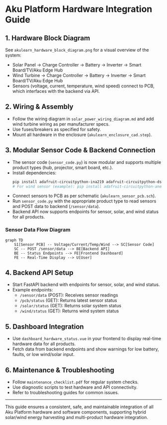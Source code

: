 # Aku Platform Hardware Integration Guide

## 1. Hardware Block Diagram
See `akulearn_hardware_block_diagram.png` for a visual overview of the system:
- Solar Panel → Charge Controller → Battery → Inverter → Smart Board/TV/Aku Edge Hub
- Wind Turbine → Charge Controller → Battery → Inverter → Smart Board/TV/Aku Edge Hub
- Sensors (voltage, current, temperature, wind speed) connect to PCB, which interfaces with the backend via API.

## 2. Wiring & Assembly
- Follow the wiring diagram in `solar_power_wiring_diagram.md` and add wind turbine wiring as per manufacturer specs.
- Use fuses/breakers as specified for safety.
- Mount all hardware in the enclosure (`akulearn_enclosure_cad.step`).

## 3. Modular Sensor Code & Backend Connection
- The sensor code (`sensor_code.py`) is now modular and supports multiple product types (hub, projector, smart board, etc.).
- Install dependencies:
  ```sh
  pip install adafruit-circuitpython-ina219 adafruit-circuitpython-ds18x20 adafruit-circuitpython-onewire requests
  # For wind sensor (example): pip install adafruit-circuitpython-anemometer
  ```
- Connect sensors to PCB as per schematic (`akulearn_sensor_pcb.sch`).
- Run `sensor_code.py` with the appropriate product type to read sensors and POST data to backend (`/sensor/data`).
- Backend API now supports endpoints for sensor, solar, and wind status for all products.

### Sensor Data Flow Diagram

```mermaid
graph TD
    S1[Sensor PCB] -- Voltage/Current/Temp/Wind --> SC[Sensor Code]
    SC -- POST /sensor/data --> BE[Backend API]
    BE -- Status Endpoints --> FE[Frontend Dashboard]
    FE -- Real-Time Display --> U[User]
```

## 4. Backend API Setup
- Start FastAPI backend with endpoints for sensor, solar, and wind status.
- Example endpoints:
  - `/sensor/data` (POST): Receives sensor readings
  - `/pcb/status` (GET): Returns latest sensor status
  - `/solar/status` (GET): Returns solar system status
  - `/wind/status` (GET): Returns wind system status

## 5. Dashboard Integration
- Use `dashboard_hardware_status.vue` in your frontend to display real-time hardware data for all products.
- Fetch data from backend endpoints and show warnings for low battery, faults, or low wind/solar input.

## 6. Maintenance & Troubleshooting
- Follow `maintenance_checklist.pdf` for regular system checks.
- Use diagnostic scripts to test hardware and API connectivity.
- Refer to troubleshooting guides for common issues.

---

This guide ensures a consistent, safe, and maintainable integration of all Aku Platform hardware and software components, supporting hybrid solar/wind energy harvesting and multi-product hardware integration.

